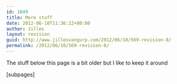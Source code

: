 ```yaml
---
id: 1049
title: More stuff
date: 2012-06-10T11:36:12+00:00
author: Jilles
layout: revision
guid: http://www.jillesvangurp.com/2012/06/10/569-revision-8/
permalink: /2012/06/10/569-revision-8/
---
```

The stuff below this page is a bit older but I like to keep it around

[subpages]